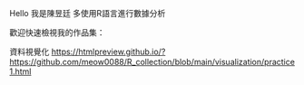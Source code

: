 Hello 我是陳昱廷 多使用R語言進行數據分析

歡迎快速檢視我的作品集：

資料視覺化
https://htmlpreview.github.io/?https://github.com/meow0088/R_collection/blob/main/visualization/practice1.html
